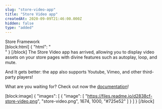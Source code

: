 ```yaml
---
slug: "store-video-app"
title: "Store Video app"
createdAt: 2020-09-09T21:46:00.000Z
hidden: false
type: "added"
---
```


<div class="badge" id="store-framework">Store Framework</div>
[block:html]
{
  "html": "<br/>"
}
[/block]
The Store Video app has arrived, allowing you to display video assets on your store pages with divine features such as autoplay, loop, and mute. 

And It gets better: the app also supports Youtube, Vimeo, and other third-party players!

What are you waiting for? Check out now the [documentation](https://vtex.io/docs/components/content-blocks/vtex.store-video/)!


[block:image]
{
  "images": [
    {
      "image": [
        "https://files.readme.io/d2838cf-store-video.png",
        "store-video.png",
        1674,
        1000,
        "#725e52"
      ]
    }
  ]
}
[/block]